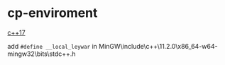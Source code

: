 # cp-enviroment

[c++17](https://nuwen.net/mingw.html)

add `#define __local_leywar` in MinGW\include\c++\11.2.0\x86_64-w64-mingw32\bits\stdc++.h

